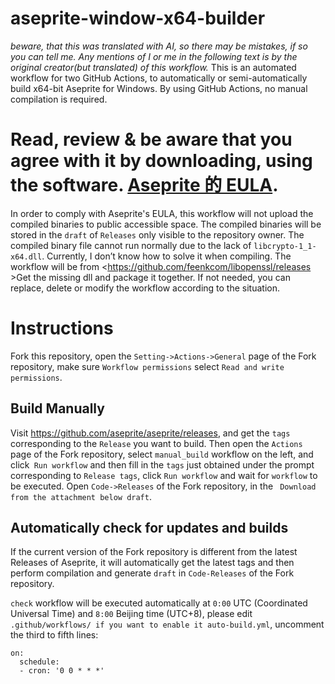 # aseprite-window-x64-builder
*beware, that this was translated with AI, so there may be mistakes, if so you can tell me. Any mentions of I or me in the following text is by the original creator(but translated) of this workflow.*
  This is an automated workflow for two GitHub Actions, to automatically or semi-automatically build x64-bit Aseprite for Windows.
By using GitHub Actions, no manual compilation is required.
# Read, review & be aware that you agree with it by downloading, using the software. [Aseprite 的 EULA](https://github.com/aseprite/aseprite/blob/main/EULA.txt).
  In order to comply with Aseprite's EULA, this workflow will not upload the compiled binaries to public accessible space. The compiled binaries will be stored in the `draft` of `Releases` only visible to the repository owner.
  The compiled binary file cannot run normally due to the lack of `libcrypto-1_1-x64.dll`. Currently, I don’t know how to solve it when compiling. The workflow will be from <https://github.com/feenkcom/libopenssl/releases >Get the missing dll and package it together. If not needed, you can replace, delete or modify the workflow according to the situation.

# Instructions

  Fork this repository, open the `Setting->Actions->General` page of the Fork repository, make sure `Workflow permissions` select `Read and write permissions`.

## Build Manually

  Visit <https://github.com/aseprite/aseprite/releases>, and get the `tags` corresponding to the `Release` you want to build. Then open the `Actions` page of the Fork repository, select `manual_build` workflow on the left, and click` Run workflow` and then fill in the `tags` just obtained under the prompt corresponding to `Release tags`, click `Run workflow` and wait for `workflow` to be executed. Open `Code->Releases` of the Fork repository, in the ` Download from the attachment below draft`.

## Automatically check for updates and builds

  If the current version of the Fork repository is different from the latest Releases of Aseprite, it will automatically get the latest tags and then perform compilation and generate `draft` in `Code-Releases` of the Fork repository.

`check` workflow will be executed automatically at `0:00` UTC (Coordinated Universal Time) and `8:00` Beijing time (UTC+8), please edit `.github/workflows/ if you want to enable it auto-build.yml`, uncomment the third to fifth lines:
~~~
on:
  schedule:
  - cron: '0 0 * * *'
~~~
